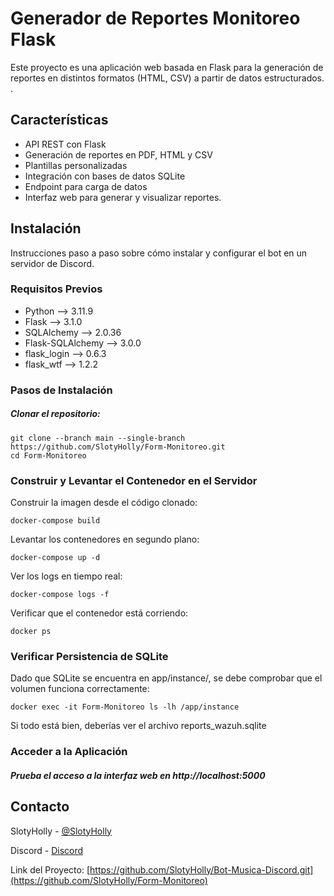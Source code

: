 # Generador de Reportes Monitoreo Flask

Este proyecto es una aplicación web basada en Flask para la generación de reportes en distintos formatos (HTML, CSV) a partir de datos estructurados.
.

## Características

- API REST con Flask
- Generación de reportes en PDF, HTML y CSV
- Plantillas personalizadas
- Integración con bases de datos SQLite
- Endpoint para carga de datos
- Interfaz web para generar y visualizar reportes.

## Instalación

Instrucciones paso a paso sobre cómo instalar y configurar el bot en un servidor de Discord.

### Requisitos Previos

- Python --> 3.11.9
- Flask --> 3.1.0
- SQLAlchemy --> 2.0.36
- Flask-SQLAlchemy --> 3.0.0
- flask_login --> 0.6.3
- flask_wtf --> 1.2.2

### Pasos de Instalación

##### Clonar el repositorio:
```git
git clone --branch main --single-branch https://github.com/SlotyHolly/Form-Monitoreo.git
cd Form-Monitoreo
```
### Construir y Levantar el Contenedor en el Servidor

Construir la imagen desde el código clonado:
```git
docker-compose build
```

Levantar los contenedores en segundo plano:

```git
docker-compose up -d
```
Ver los logs en tiempo real:

```git
docker-compose logs -f
```
Verificar que el contenedor está corriendo:
```git
docker ps
```

### Verificar Persistencia de SQLite

Dado que SQLite se encuentra en app/instance/, se debe comprobar que el volumen funciona correctamente:

```git
docker exec -it Form-Monitoreo ls -lh /app/instance
```

Si todo está bien, deberías ver el archivo reports_wazuh.sqlite

### Acceder a la Aplicación


##### Prueba el acceso a la interfaz web en http://localhost:5000


## Contacto

SlotyHolly - [@SlotyHolly](https://twitter.com/SlotyHolly)

Discord - [Discord](https://discord.gg/SlotyHolly)

Link del Proyecto: [https://github.com/SlotyHolly/Bot-Musica-Discord.git](https://github.com/SlotyHolly/Form-Monitoreo)

